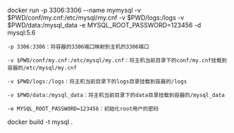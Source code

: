 docker run -p 3306:3306 --name mymysql -v $PWD/conf/my.cnf:/etc/mysql/my.cnf -v $PWD/logs:/logs -v $PWD/data:/mysql_data -e MYSQL_ROOT_PASSWORD=123456 -d mysql:5.6




    -p 3306:3306：将容器的3306端口映射到主机的3306端口

    -v $PWD/conf/my.cnf:/etc/mysql/my.cnf：将主机当前目录下的conf/my.cnf挂载到容器的/etc/mysql/my.cnf

    -v $PWD/logs:/logs：将主机当前目录下的logs目录挂载到容器的/logs

    -v $PWD/data:/mysql_data：将主机当前目录下的data目录挂载到容器的/mysql_data

    -e MYSQL_ROOT_PASSWORD=123456：初始化root用户的密码


docker build -t mysql .
